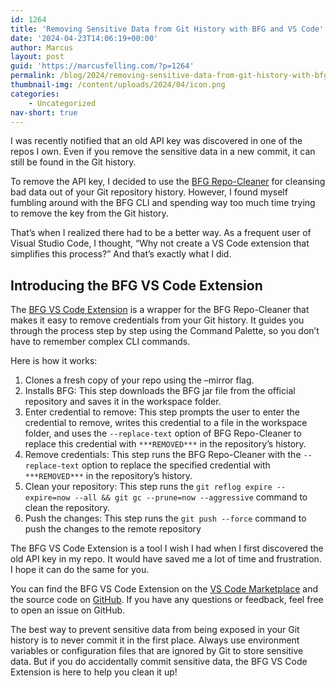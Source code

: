 ```yaml
---
id: 1264
title: 'Removing Sensitive Data from Git History with BFG and VS Code'
date: '2024-04-23T14:06:19+00:00'
author: Marcus
layout: post
guid: 'https://marcusfelling.com/?p=1264'
permalink: /blog/2024/removing-sensitive-data-from-git-history-with-bfg-and-vs-code/
thumbnail-img: /content/uploads/2024/04/icon.png
categories:
    - Uncategorized
nav-short: true
---
```


I was recently notified that an old API key was discovered in one of the repos I own. Even if you remove the sensitive data in a new commit, it can still be found in the Git history.

To remove the API key, I decided to use the [BFG Repo-Cleaner](https://rtyley.github.io/bfg-repo-cleaner/) for cleansing bad data out of your Git repository history. However, I found myself fumbling around with the BFG CLI and spending way too much time trying to remove the key from the Git history.

That’s when I realized there had to be a better way. As a frequent user of Visual Studio Code, I thought, “Why not create a VS Code extension that simplifies this process?” And that’s exactly what I did.

## Introducing the BFG VS Code Extension

The [BFG VS Code Extension](https://marketplace.visualstudio.com/items?itemName=MFelling.bfg-vscode) is a wrapper for the BFG Repo-Cleaner that makes it easy to remove credentials from your Git history. It guides you through the process step by step using the Command Palette, so you don’t have to remember complex CLI commands.

Here is how it works:

1. Clones a fresh copy of your repo using the –mirror flag.
2. Installs BFG: This step downloads the BFG jar file from the official repository and saves it in the workspace folder.
3. Enter credential to remove: This step prompts the user to enter the credential to remove, writes this credential to a file in the workspace folder, and uses the ```--replace-text``` option of BFG Repo-Cleaner to replace this credential with ```***REMOVED***``` in the repository’s history.
4. Remove credentials: This step runs the BFG Repo-Cleaner with the ```--replace-text``` option to replace the specified credential with ```***REMOVED***``` in the repository’s history.
5. Clean your repository: This step runs the ```git reflog expire --expire=now --all && git gc --prune=now --aggressive``` command to clean the repository.
6. Push the changes: This step runs the ```git push --force``` command to push the changes to the remote repository

The BFG VS Code Extension is a tool I wish I had when I first discovered the old API key in my repo. It would have saved me a lot of time and frustration. I hope it can do the same for you.

You can find the BFG VS Code Extension on the [VS Code Marketplace](https://marketplace.visualstudio.com/items?itemName=MFelling.bfg-vscode) and the source code on [GitHub](https://github.com/MarcusFelling/bfg-vscode). If you have any questions or feedback, feel free to open an issue on GitHub.

The best way to prevent sensitive data from being exposed in your Git history is to never commit it in the first place. Always use environment variables or configuration files that are ignored by Git to store sensitive data. But if you do accidentally commit sensitive data, the BFG VS Code Extension is here to help you clean it up!